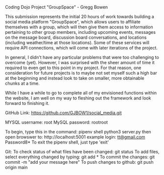 Coding Dojo Project "GroupSpace" - Gregg Bowen

This submission represents the initial 20 hours of work towards building a social media platform "GroupSpace", which allows users to affiliate themselves with a group, which will then give them access to information pertaining to other group members, including upcoming events, messages on the message board, discussion board conversations, and locations (including weather/time at those locations). Some of these services will require API connections, which will come with later iterations of the project.

In general, I didn't have any particular problems that were too challenging to overcome (yet). However, I was surprised with the sheer amount of time it required to even get to this point in my project. For that reason, one consideration for future projects is to maybe not set myself such a high bar at the beginning and instead look to take on smaller, more obtainable chunks at a time. 

While I have a while to go to complete all of my envisioned functions within the website, I am well on my way to fleshing out the framework and look forward to finishing it.

GitHub Link:  https://github.com/GJBOW1/social_media.git

MYSQL username: root
MySQL password: rootroot

To begin, type this in the command: 
pipenv shell
python3 server.py
then open browswer to: http://localhost:5001
example login: tt@gmail.com Password8*
To exit the pipenv shell, just type 'exit'

Git:
To check status of what files have been changed: git status
To add files, select everything changed by typing: git add *
To commit the changes: git commit -m "add your message here"
To push changes to github: git push origin main